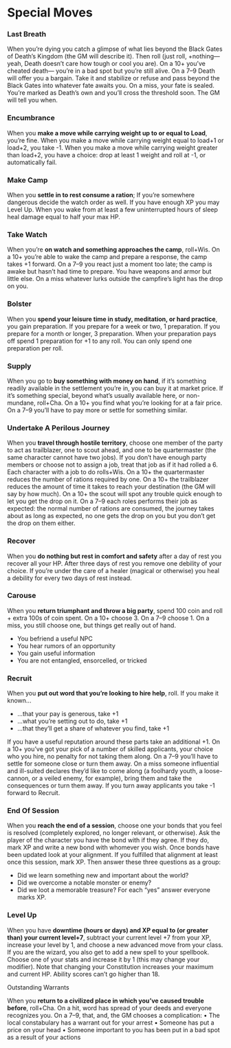 # Special Moves

### Last Breath 

When you’re dying you catch a glimpse of what lies beyond the Black Gates of Death’s Kingdom (the GM will describe it). Then roll (just roll, +nothing—yeah, Death doesn’t care how tough or cool you are). On a 10+ you’ve cheated death— you’re in a bad spot but you’re still alive. On a 7–9 Death will offer you a bargain. Take it and stabilize or refuse and pass beyond the Black Gates into whatever fate awaits you. On a miss, your fate is sealed. You’re marked as Death’s own and you’ll cross the threshold soon. The GM will tell you when.

### Encumbrance

When you **make a move while carrying weight up to or equal to Load**, you’re fine. When you make a move while carrying weight equal to load+1 or load+2, you take -1. When you make a move while carrying weight greater than load+2, you have a choice: drop at least 1 weight and roll at -1, or automatically fail.

### Make Camp

When you **settle in to rest consume a ration**; If you’re somewhere dangerous decide the watch order as well. If you have enough XP you may Level Up. When you wake from at least a few uninterrupted hours of sleep heal damage equal to half your max HP.

### Take Watch

When you’re **on watch and something approaches the camp**, roll+Wis. On a 10+ you’re able to wake the camp and prepare a response, the camp takes +1 forward. On a 7–9 you react just a moment too late; the camp is awake but hasn’t had time to prepare. You have weapons and armor but little else. On a miss whatever lurks outside the campfire’s light has the drop on you.

### Bolster

When you **spend your leisure time in study, meditation, or hard practice**, you gain preparation. If you prepare for a week or two, 1 preparation. If you prepare for a month or longer, 3 preparation. When your preparation pays off spend 1 preparation for +1 to any roll. You can only spend one preparation per roll.

### Supply

When you go to **buy something with money on hand**, if it’s something readily available in the settlement you’re in, you can buy it at market price. If it’s something special, beyond what’s usually available here, or non-mundane, roll+Cha. On a 10+ you find what you’re looking for at a fair price. On a 7–9 you’ll have to pay more or settle for something similar.

### Undertake A Perilous Journey

When you **travel through hostile territory**, choose one member of the party to act as trailblazer, one to scout ahead, and one to be quartermaster (the same character cannot have two jobs). If you don’t have enough party members or choose not to assign a job, treat that job as if it had rolled a 6. Each character with a job to do rolls+Wis. On a 10+ the quartermaster reduces the number of rations required by one. On a 10+ the trailblazer reduces the amount of time it takes to reach your destination (the GM will say by how much). On a 10+ the scout will spot any trouble quick enough to let you get the drop on it. On a 7–9 each roles performs their job as expected: the normal number of rations are consumed, the journey takes about as long as expected, no one gets the drop on you but you don’t get the drop on them either.

### Recover

When you **do nothing but rest in comfort and safety** after a day of rest you recover all your HP. After three days of rest you remove one debility of your choice. If you’re under the care of a healer (magical or otherwise) you heal a debility for every two days of rest instead.

### Carouse 

When you **return triumphant and throw a big party**, spend 100 coin and roll + extra 100s of coin spent. On a 10+ choose 3. On a 7–9 choose 1. On a miss, you still choose one, but things get really out of hand.

 * You befriend a useful NPC
 * You hear rumors of an opportunity
 * You gain useful information
 * You are not entangled, ensorcelled, or tricked

### Recruit

When you **put out word that you’re looking to hire help**, roll. If you make it known...

 * ...that your pay is generous, take +1
 * ...what you’re setting out to do, take +1
 * ...that they’ll get a share of whatever you find, take +1 

If you have a useful reputation around these parts take an additional +1. On a 10+ you’ve got your pick of a number of skilled applicants, your choice who you hire, no penalty for not taking them along. On a 7–9 you’ll have to settle for someone close or turn them away. On a miss someone influential and ill-suited declares they’d like to come along (a foolhardy youth, a loose-cannon, or a veiled enemy, for example), bring them and take the consequences or turn them away. If you turn away applicants you take -1 forward to Recruit.

### End Of Session

When you **reach the end of a session**, choose one your bonds that you feel is resolved (completely explored, no longer relevant, or otherwise). Ask the player of the character you have the bond with if they agree. If they do, mark XP and write a new bond with whomever you wish. Once bonds have been updated look at your alignment. If you fulfilled that alignment at least once this session, mark XP. Then answer these three questions as a group:

 * Did we learn something new and important about the world?
 * Did we overcome a notable monster or enemy?
 * Did we loot a memorable treasure? For each “yes” answer everyone marks XP.

### Level Up 

When you have **downtime (hours or days) and XP equal to (or greater than) your current level+7**, subtract your current level +7 from your XP, increase your level by 1, and choose a new advanced move from your class. If you are the wizard, you also get to add a new spell to your spellbook. Choose one of your stats and increase it by 1 (this may change your modifier). Note that changing your Constitution increases your maximum and current HP. Ability scores can’t go higher than 18.

Outstanding Warrants

When you **return to a civilized place in which you’ve caused trouble before**, roll+Cha. On a hit, word has spread of your deeds and everyone recognizes you. On a 7–9, that, and, the GM chooses a complication: • The local constabulary has a warrant out for your arrest • Someone has put a price on your head • Someone important to you has been put in a bad spot as a result of your actions
